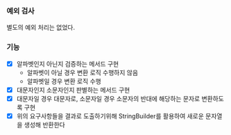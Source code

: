 ### 예외 검사

별도의 예외 처리는 없었다.

### 기능

- [x] 알파벳인지 아닌지 검증하는 메서드 구현
  - 알파벳이 아닐 경우 변환 로직 수행하지 않음
  - 알파벳일 경우 변환 로직 수행
- [x] 대문자인지 소문자인지 판별하는 메서드 구현
- [x] 대문자일 경우 대문자로, 소문자일 경우 소문자의 반대에 해당하는 문자로 변환하도록 구현
- [x] 위의 요구사항들을 결과로 도출하기위해 StringBuilder를 활용하여 새로운 문자열을 생성해 반환한다
